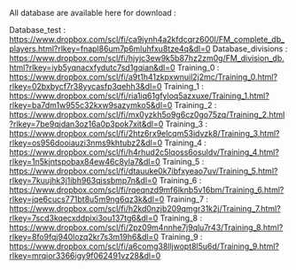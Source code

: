 All database are available here for download :

Database_test : https://www.dropbox.com/scl/fi/ca9iynh4a2kfdcqrz600l/FM_complete_db_players.html?rlkey=fnapl86um7p6mluhfxu8tze4q&dl=0
Database_divisions : https://www.dropbox.com/scl/fi/hjyjc3ew9k5b87hz2zm0g/FM_division_db.html?rlkey=iyb5yqnacxfydutc7sd1gqian&dl=0
Training_0 : https://www.dropbox.com/scl/fi/a9t1h41zkpxwnuil2j2mc/Training_0.html?rlkey=02bxbycf7r38yycasfp3qehh3&dl=0
Training_1 : https://www.dropbox.com/scl/fi/ria1iq61gfyloq5azxuxe/Training_1.html?rlkey=ba7dm1w955c32kxw9sazymko5&dl=0
Training_2 : https://www.dropbox.com/scl/fi/mx0yzkh5o9g6cz0go75zq/Training_2.html?rlkey=7be9qjdan3oz16a0p3pok7xit&dl=0
Training_3 : https://www.dropbox.com/scl/fi/2htz6rx9elcqm53idvzk8/Training_3.html?rlkey=os956dooiauzi3nms9khtubz2&dl=0
Training_4 : https://www.dropbox.com/scl/fi/h4rhud2c5lqoss6osuldv/Training_4.html?rlkey=1n5kjntspobax84ew46c8yla7&dl=0
Training_5 : https://www.dropbox.com/scl/fi/dtauuke0k7ibfxyeao7uv/Training_5.html?rlkey=7kuujhk3j1ibh963qjssbmp7n&dl=0
Training_6 : https://www.dropbox.com/scl/fi/rqeqnzd9mf6lknb5v16bm/Training_6.html?rlkey=jqe6cucs771bt8u5m9ng6qz3k&dl=0
Training_7 : https://www.dropbox.com/scl/fi/h2kd0nzjb209qmgr31k2j/Training_7.html?rlkey=7scd3kqecxddpixi3ou137tg6&dl=0
Training_8 : https://www.dropbox.com/scl/fi/2pz09m4nnhe7j9qlu7r43/Training_8.html?rlkey=8fo9fqj940lozq2kr7s3m19h6&dl=0
Training_9 : https://www.dropbox.com/scl/fi/a6comg38lljwopt8l5u6d/Training_9.html?rlkey=mrqior3366igy9f062491vz28&dl=0
